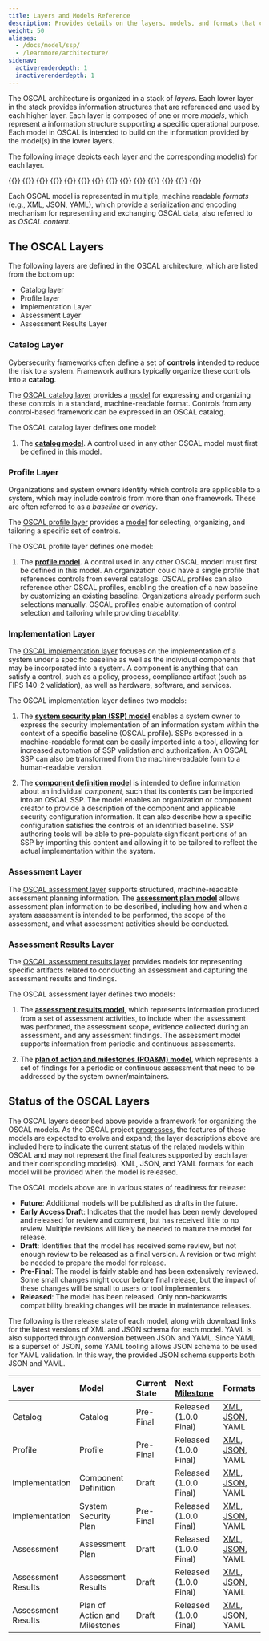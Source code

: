 ```yaml
---
title: Layers and Models Reference
description: Provides details on the layers, models, and formats that comprise OSCAL. Concepts for each layer and model are discussed, and the semantics of each model and associated formats are defined.
weight: 50
aliases:
  - /docs/model/ssp/
  - /learnmore/architecture/
sidenav:
  activerenderdepth: 1
  inactiverenderdepth: 1
---
```


The OSCAL architecture is organized in a stack of *layers*. Each lower layer in the stack provides information structures that are referenced and used by each higher layer. Each layer is composed of one or more *models*, which represent a information structure supporting a specific operational purpose. Each model in OSCAL is intended to build on the information provided by the model(s) in the lower layers.

The following image depicts each layer and the corresponding model(s) for each layer.

{{<imagemap src="oscal-layers.png" width="1864" height="1176" alt="OSCAL layers and models. The layers are listed (from top to bottom): Assessment Results, Assessment, Implementation, Profile, and Catalog. The Assessment Layer is comprised of the Assessment Results Model (Early Access Draft) and the Plan of Action and Milestones (POA&M) Model (Early Access Draft). The Assessment Layer is comprised of the Assessment Plan Model (Early Access Draft). The Implementation Layer is comprised of the System Security Plan model (Draft) and the Component Model  (Early Access Draft). The Profile Layer is comprised of the Profile Model (Draft). The Catalog Layer is comprised of the Catalog Model (Draft).">}}
  {{<area href="catalog-layer/catalog/" alt="Catalog Model" title="Catalog Model" shape="rect" coords="399,1005,1789,1137">}}
  {{<area href="catalog-layer/" alt="Catalog Layer" title="Catalog Layer" shape="rect" coords="14,972,1858,1171">}}
  {{<area href="profile-layer/profile/" alt="Profile Model" title="Profile Model" shape="rect" coords="397,778,1787,916">}}
  {{<area href="profile-layer/" alt="Profile Layer" title="Profile Layer" shape="rect" coords="15,750,1858,949">}}
  {{<area href="implementation-layer/ssp/" alt="System Security Plan Model" title="System Security Plan Model" shape="rect" coords="399,469,1787,556">}}
  {{<area href="implementation-layer/component/" alt="Component Model" title="Component Model" shape="rect" coords="400,576,1787,630">}}
  {{<area href="implementation-layer/" alt="Implementation Layer" title="Implementation Layer" shape="rect" coords="14,449,1858,720">}}
  {{<area href="assessment-layer/assessment-plan/" alt="Assessment Plan Model" title="Assessment Plan Model" shape="rect" coords="399,245,1787,340">}}
  {{<area href="assessment-layer/" alt="Assessment Layer" title="Assessment Layer" shape="rect" coords="14,225,1858,426">}}
  {{<area href="assessment-results-layer/assessment-results/" alt="Assessment Results Model" title="Assessment Results Model" shape="rect" coords="400,12,1785,63">}}
  {{<area href="assessment-results-layer/poam/" alt="Plan of Actions and Milestones Model" title="Plan of Actions and Milestones Model" shape="rect" coords="399,77,1785,125">}}
  {{<area href="assessment-results-layer/" alt="Assessment Results Layer" title="Assessment Results Layer" shape="rect" coords="17,3,1858,201">}}
{{</imagemap>}}

Each OSCAL model is represented in multiple, machine readable *formats* (e.g., XML, JSON, YAML), which provide a serialization and encoding mechanism for representing and exchanging OSCAL data, also referred to as *OSCAL content*.

## The OSCAL Layers

The following layers are defined in the OSCAL architecture, which are listed from the bottom up:
- Catalog layer
- Profile layer
- Implementation Layer
- Assessment Layer
- Assessment Results Layer

### Catalog Layer

Cybersecurity frameworks often define a set of **controls** intended to reduce the risk to a system. Framework authors typically organize these controls into a **catalog**. 

The [OSCAL catalog layer](catalog-layer/) provides a [model](catalog-layer/catalog/) for expressing and organizing these controls in a standard, machine-readable format. 
Controls from any control-based framework can be expressed in an OSCAL catalog.

The OSCAL catalog layer defines one model:
1. The **[catalog model](catalog-layer/catalog/)**. A control used in any other OSCAL model must first be defined in this model.

### Profile Layer

Organizations and system owners identify which controls are applicable to a system, which may include controls from more than one framework. These are often referred to as a *baseline* or *overlay*.

The [OSCAL profile layer](profile-layer/) provides a [model](profile-layer/profile/) for selecting, organizing, and tailoring a specific set of controls.

The OSCAL profile layer defines one model:

1. The **[profile model](profile-layer/profile/)**. A control used in any other OSCAL moderl must first be defined in this model. An organization could have a single profile that references controls from several catalogs. OSCAL profiles can also reference other OSCAL profiles, enabling the creation of a new baseline by customizing an existing baseline. Organizations already perform such selections manually. OSCAL profiles enable automation of control selection and tailoring while providing tracablity.

### Implementation Layer

The [OSCAL implementation layer](implementation-layer/) focuses on the implementation of a system under a specific baseline as well as the individual components that may be incorporated into a system. A component is anything that can satisfy a control, such as a policy, process, compliance artifact (such as FIPS 140-2 validation), as well as hardware, software, and services.

The OSCAL implementation layer defines two models:

1. The **[system security plan (SSP) model](implementation-layer/ssp/)** enables a system owner to express the security implementation of an information system within the context of a specific baseline (OSCAL profile). 
SSPs expressed in a machine-readable format can be easily imported into a tool, allowing for increased automation of SSP validation and authorization. 
An OSCAL SSP can also be transformed from the machine-readable form to a human-readable version.

1. The **[component definition model](implementation-layer/component/)** is intended to define information about an individual *component*, such that its contents can be imported into an OSCAL SSP.
The model enables an organization or component creator to provide a description of the component and applicable security configuration information. It can also describe how a specific configuration satisfies the controls of an identified baseline. SSP authoring tools will be able to pre-populate significant portions of an SSP by importing this content and allowing it to be tailored to reflect the actual implementation within the system.

### Assessment Layer

The [OSCAL assessment layer](assessment-layer/) supports structured, machine-readable assessment planning information. The **[assessment plan model](assessment-layer/assessment-plan/)** allows assessment plan information to be described, including how and when a system assessment is intended to be performed, the scope of the assessment, and what assessment activities should be conducted.

### Assessment Results Layer

The [OSCAL assessment results layer](assessment-results-layer/) provides models for representing specific artifacts related to conducting an assessment and capturing the assessment results and findings.

The OSCAL assessment layer defines two models:

1.  The **[assessment results model](assessment-results-layer/assessment-results/)**, which represents information produced from a set of assessment activities, to include when the assessment was performed, the assessment scope, evidence collected during an assessment, and any assessment findings. The assessment model supports information from periodic and continuous assessments.

1. The **[plan of action and milestones (POA&M) model](assessment-results-layer/poam/)**, which represents a set of findings for a periodic or continuous assessment that need to be addressed by the system owner/maintainers.

## Status of the OSCAL Layers

The OSCAL layers described above provide a framework for organizing the OSCAL models. As the OSCAL project [progresses](/contribute/roadmap/), the features of these models are expected to evolve and expand; the layer descriptions above are included here to indicate the current status of the related models within OSCAL and may not represent the final features supported by each layer and their corrisponding model(s). XML, JSON, and YAML formats for each model will be provided when the model is released.

The OSCAL models above are in various states of readiness for release:

- **Future**: Additional models will be published as drafts in the future.
- **Early Access Draft**: Indicates that the model has been newly developed and released for review and comment, but has received little to no review. Multiple revisions will likely be needed to mature the model for release.
- **Draft**: Identifies that the model has received some review, but not enough review to be released as a final version. A revision or two might be needed to prepare the model for release.
- **Pre-Final**: The model is fairly stable and has been extensively reviewed. Some small changes might occur before final release, but the impact of these changes will be small to users or tool implementers.
- **Released**: The model has been released. Only non-backwards compatibility breaking changes will be made in maintenance releases.

The following is the release state of each model, along with download links for the latest versions of XML and JSON schema for each model. YAML is also supported through conversion between JSON and YAML. Since YAML is a superset of JSON, some YAML tooling allows JSON schema to be used for YAML validation. In this way, the provided JSON schema supports both JSON and YAML.

| Layer | Model | Current State | Next [Milestone](/contribute/roadmap/) | Formats |
|:--- |:--- |:--- |:--- |:--- |
| Catalog | Catalog | Pre-Final | Released (1.0.0 Final) | [XML](https://raw.githubusercontent.com/usnistgov/OSCAL/master/xml/schema/oscal_catalog_schema.xsd), [JSON](https://raw.githubusercontent.com/usnistgov/OSCAL/master/json/schema/oscal_catalog_schema.json), YAML |
| Profile | Profile | Pre-Final | Released (1.0.0 Final) | [XML](https://raw.githubusercontent.com/usnistgov/OSCAL/master/xml/schema/oscal_profile_schema.xsd), [JSON](https://raw.githubusercontent.com/usnistgov/OSCAL/master/json/schema/oscal_profile_schema.json), YAML |
| Implementation | Component Definition | Draft | Released (1.0.0 Final) | [XML](https://raw.githubusercontent.com/usnistgov/OSCAL/master/xml/schema/oscal_component_schema.xsd), [JSON](https://raw.githubusercontent.com/usnistgov/OSCAL/master/json/schema/oscal_component_schema.json), YAML |
| Implementation | System Security Plan | Pre-Final | Released (1.0.0 Final) | [XML](https://raw.githubusercontent.com/usnistgov/OSCAL/master/xml/schema/oscal_ssp_schema.xsd), [JSON](https://raw.githubusercontent.com/usnistgov/OSCAL/master/json/schema/oscal_ssp_schema.json), YAML |
| Assessment | Assessment Plan | Draft | Released (1.0.0 Final) | [XML](https://raw.githubusercontent.com/usnistgov/OSCAL/master/xml/schema/oscal_assessment-plan_schema.xsd), [JSON](https://raw.githubusercontent.com/usnistgov/OSCAL/master/json/schema/oscal_assessment-plan_schema.json), YAML |
| Assessment Results | Assessment Results | Draft | Released (1.0.0 Final) | [XML](https://raw.githubusercontent.com/usnistgov/OSCAL/master/xml/schema/oscal_assessment-results_schema.xsd), [JSON](https://raw.githubusercontent.com/usnistgov/OSCAL/master/json/schema/oscal_assessment-results_schema.json), YAML |
| Assessment Results | Plan of Action and Milestones | Draft | Released (1.0.0 Final) | [XML](https://raw.githubusercontent.com/usnistgov/OSCAL/master/xml/schema/oscal_poam_schema.xsd), [JSON](https://raw.githubusercontent.com/usnistgov/OSCAL/master/json/schema/oscal_poam_schema.json), YAML |
